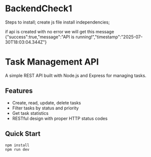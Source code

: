 # BackendCheck1

Steps to install;
create js file
install independencies;

if api is created with no error we will get this message 
{"success":true,"message":"API is running!","timestamp":"2025-07-30T18:03:04.344Z"}

# Task Management API

A simple REST API built with Node.js and Express for managing tasks.

## Features
- Create, read, update, delete tasks
- Filter tasks by status and priority  
- Get task statistics
- RESTful design with proper HTTP status codes

## Quick Start
```bash
npm install
npm run dev
